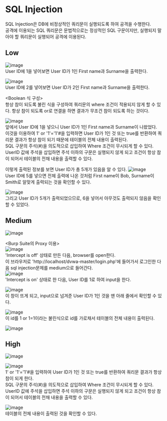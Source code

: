 SQL Injection
=============
SQL Injection은 DB에 비정상적인 쿼리문이 실행되도록 하여 공격을 수행한다.   
공격에 이용되는 SQL 쿼리문은 문법적으로는 정상적인 SQL 구문이지만, 실행되지 말아야 할 쿼리문이 실행되어 공격에 이용된다.   

Low
---
![image](https://user-images.githubusercontent.com/61008728/126572360-7b50a59a-f43b-44a9-8d74-70104cc1a9d8.png)   
User ID에 1을 넣어보면 User ID가 1인 First name과 Surname을 출력한다.   

![image](https://user-images.githubusercontent.com/61008728/126572540-63313873-5042-4651-9c58-76171812d13c.png)   
User ID에 2를 넣어보면 User ID가 2인 First name과 Surname을 출력한다.   

<Boolean 식 구성>   
항상 참이 되도록 불린 식을 구성하여 쿼리문의 where 조건이 적용되지 않게 할 수 있다. 항상 참이 되도록 or로 연결을 하면 결과가 무조건 참이 되도록 하는 것이다.   

![image](https://user-images.githubusercontent.com/61008728/126589802-d5b74c39-dbb0-4aaf-82a2-15f2efb8af50.png)   
앞에서 User ID에 1을 넣으니 User ID가 1인 First name과 Surname이 나왔었다.   
이것을 이용하여 1' or '1'='1'#을 입력하면 User ID가 1인 것 또는 true를 반환하여 쿼리문 결과가 항상 참이 되기 때문에 테이블의 전체 내용이 출력된다.  
SQL 구문의 주석(#)을 의도적으로 삽입하여 Where 조건이 무시되게 할 수 있다.    
UserID 값에 주석을 삽입하면 주석 이하의 구문은 실행되지 않게 되고 조건이 항상 참이 되어서 테이블의 전채 내용을 출력할 수 있다.   

이렇게 출력된 정보를 보면 User ID가 총 5개가 있음을 알 수 있다.
![image](https://user-images.githubusercontent.com/61008728/126573618-96b7158f-0727-42ab-8e74-68600df9ae78.png)   
User ID에 5를 넣으면 전체 출력에 나온 것처럼 First name이 Bob, Surname이 Smith로 알맞게 출력되는 것을 확인할 수 있다.   

![image](https://user-images.githubusercontent.com/61008728/126573686-ed4ecd6f-0cff-45bc-86b5-bc39ef06c6ab.png)   
그리고 User ID가 5개가 출력되었으므로, 6을 넣어서 아무것도 출력되지 않음을 확인할 수 있었다.    

Medium
------
![image](https://user-images.githubusercontent.com/61008728/126576665-bcdab18d-a936-4067-87e4-d75ba7b9e4d5.png)

<Burp Suite의 Proxy 이용>      
![image](https://user-images.githubusercontent.com/61008728/126576830-939c27ef-3377-4b68-ba96-9086346c585c.png)    
'Intercept is off' 상태로 만든 다음, browser를 open한다.   
이 브라우저로 'http://localhost/dvwa-master/login.php'에 들어가서 로그인한 다음 sql injection문제를 medium으로 들어간다.   
![image](https://user-images.githubusercontent.com/61008728/126580186-58b220b3-ea78-4f09-9e94-5e54eb23eb9c.png)   
'Intercept is on' 상태로 한 다음, User ID를 1로 하여 input을 한다.   

![image](https://user-images.githubusercontent.com/61008728/126580219-52bfb6a2-e4e5-45a6-937f-dfb7980e26ea.png)  
이 창이 뜨게 되고, input으로 넘겨준 User ID가 1인 것을 맨 아래 줄에서 확인할 수 있다.   

![image](https://user-images.githubusercontent.com/61008728/126580398-07f5b030-9cc4-48e0-9091-ce2a17b22deb.png)   
이 id를 1 or 1=1이라는 불린식으로 id를 가로채서 테이블의 전체 내용이 출력된다.   

![image](https://user-images.githubusercontent.com/61008728/126580463-5499b685-2183-4df1-818a-d5616322293c.png)

High
----
![image](https://user-images.githubusercontent.com/61008728/126579745-69ca00ea-6021-4012-ac1b-6ab6ee4ffec7.png)   

![image](https://user-images.githubusercontent.com/61008728/126579679-5aceb411-78f2-4394-9839-f4e76d9dc287.png)   
1' or '1'='1'#을 입력하여 User ID가 1인 것 또는 true를 반환하여 쿼리문 결과가 항상 참이 되게 한다.    
SQL 구문의 주석(#)을 의도적으로 삽입하여 Where 조건이 무시되게 할 수 있다.    
UserID 값에 주석을 삽입하면 주석 이하의 구문은 실행되지 않게 되고 조건이 항상 참이 되어서 테이블의 전채 내용을 출력할 수 있다.   

![image](https://user-images.githubusercontent.com/61008728/126579688-78681352-8e2a-4844-b53c-3d4a1534b612.png)   
테이블의 전체 내용이 출력된 것을 확인할 수 있다.   
